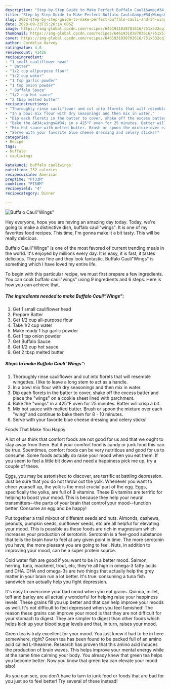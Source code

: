```yaml
---
description: "Step-by-Step Guide to Make Perfect Buffalo Cauli&amp;#34;Wings&amp;#34;"
title: "Step-by-Step Guide to Make Perfect Buffalo Cauli&amp;#34;Wings&amp;#34;"
slug: 2022-step-by-step-guide-to-make-perfect-buffalo-cauli-and-34-wings-and-34
date: 2020-09-23T15:26:14.005Z
image: https://img-global.cpcdn.com/recipes/6461931038703616/751x532cq70/buffalo-cauliwings-recipe-main-photo.jpg
thumbnail: https://img-global.cpcdn.com/recipes/6461931038703616/751x532cq70/buffalo-cauliwings-recipe-main-photo.jpg
cover: https://img-global.cpcdn.com/recipes/6461931038703616/751x532cq70/buffalo-cauliwings-recipe-main-photo.jpg
author: Cordelia Harvey
ratingvalue: 4.6
reviewcount: 41426
recipeingredient:
- "1 small cauliflower head"
- " Batter"
- "1/2 cup allpurpose flour"
- "1/2 cup water"
- "1 tsp garlic powder"
- "1 tsp onion powder"
- " Buffalo Sauce"
- "1/2 cup hot sauce"
- "2 tbsp melted butter"
recipeinstructions:
- "Thoroughly rinse cauliflower and cut into florets that will resemble wingettes. I like to leave a long stem to act as a handle."
- "In a bowl mix flour with dry seasonings and then mix in water."
- "Dip each florets in the batter to cover, shake off the excess batter and place the &#34;wings&#34; on a cookie sheet lined with parchment."
- "Bake the &#34;wings&#34; in a 425°F oven for 25 minutes. Batter will crisp a bit."
- "Mix hot sauce with melted butter. Brush or spoon the mixture over each &#34;wing&#34; and continue to bake them for 8 - 10 minutes."
- "Serve with your favorite blue cheese dressing and celery sticks!"
categories:
- Recipe
tags:
- buffalo
- cauliwings

katakunci: buffalo cauliwings 
nutrition: 252 calories
recipecuisine: American
preptime: "PT33M"
cooktime: "PT58M"
recipeyield: "4"
recipecategory: Dinner

---
```



![Buffalo Cauli&#34;Wings&#34;](https://img-global.cpcdn.com/recipes/6461931038703616/751x532cq70/buffalo-cauliwings-recipe-main-photo.jpg)

Hey everyone, hope you are having an amazing day today. Today, we're going to make a distinctive dish, buffalo cauli&#34;wings&#34;. It is one of my favorites food recipes. This time, I'm gonna make it a bit tasty. This will be really delicious.



Buffalo Cauli&#34;Wings&#34; is one of the most favored of current trending meals in the world. It's enjoyed by millions every day. It is easy, it is fast, it tastes delicious. They are fine and they look fantastic. Buffalo Cauli&#34;Wings&#34; is something which I have loved my entire life.


To begin with this particular recipe, we must first prepare a few ingredients. You can cook buffalo cauli&#34;wings&#34; using 9 ingredients and 6 steps. Here is how you can achieve that.

<!--inarticleads1-->

##### The ingredients needed to make Buffalo Cauli&#34;Wings&#34;:

1. Get 1 small cauliflower head
1. Prepare  Batter
1. Get 1/2 cup all-purpose flour
1. Take 1/2 cup water
1. Make ready 1 tsp garlic powder
1. Get 1 tsp onion powder
1. Get  Buffalo Sauce
1. Get 1/2 cup hot sauce
1. Get 2 tbsp melted butter




<!--inarticleads2-->

##### Steps to make Buffalo Cauli&#34;Wings&#34;:

1. Thoroughly rinse cauliflower and cut into florets that will resemble wingettes. I like to leave a long stem to act as a handle.
1. In a bowl mix flour with dry seasonings and then mix in water.
1. Dip each florets in the batter to cover, shake off the excess batter and place the &#34;wings&#34; on a cookie sheet lined with parchment.
1. Bake the &#34;wings&#34; in a 425°F oven for 25 minutes. Batter will crisp a bit.
1. Mix hot sauce with melted butter. Brush or spoon the mixture over each &#34;wing&#34; and continue to bake them for 8 - 10 minutes.
1. Serve with your favorite blue cheese dressing and celery sticks!




Foods That Make You Happy


A lot of us think that comfort foods are not good for us and that we ought to stay away from them. But if your comfort food is candy or junk food this can be true. Soemtimes, comfort foods can be very nutritious and good for us to consume. Some foods actually do raise your mood when you eat them. If you seem to feel a little bit down and need a happiness pick me up, try a couple of these.

Eggs, you may be astonished to discover, are terrific at battling depression. Just be sure that you do not throw out the yolk. Whenever you want to cheer yourself up, the yolk is the most crucial part of the egg. Eggs, specifically the yolks, are full of B vitamins. These B vitamins are terrific for helping to boost your mood. This is because they help your neural transmitters--the parts of your brain that control your mood--function better. Consume an egg and be happy!

Put together a trail mixout of different seeds and nuts. Almonds, cashews, peanuts, pumpkin seeds, sunflower seeds, etc are all helpful for elevating your mood. This is possible as these foods are rich in magnesium which increases your production of serotonin. Serotonin is a feel-good substance that tells the brain how to feel at any given point in time. The more serotonin you have, the more pleasant you are going to feel. Nuts, in addition to improving your mood, can be a super protein source.

Cold water fish are good if you want to be in a better mood. Salmon, herring, tuna, mackerel, trout, etc, they're all high in omega-3 fatty acids and DHA. DHA and omega-3s are two things that actually help the grey matter in your brain run a lot better. It's true: consuming a tuna fish sandwich can actually help you fight depression. 

It's easy to overcome your bad mood when you eat grains. Quinoa, millet, teff and barley are all actually wonderful for helping raise your happiness levels. These grains fill you up better and that can help improve your moods as well. It's not difficult to feel depressed when you feel famished! The reason these grains can improve your mood is that they are not difficult for your stomach to digest. They are simpler to digest than other foods which helps kick up your blood sugar levels and that, in turn, raises your mood.

Green tea is truly excellent for your mood. You just knew it had to be in here somewhere, right? Green tea has been found to be packed full of an amino acid called L-theanine. Research has proven that this amino acid induces the production of brain waves. This helps improve your mental energy while at the same time calming your body. You already knew that green tea helps you become better. Now you know that green tea can elevate your mood also!

As you can see, you don't have to turn to junk food or foods that are bad for you just so to feel better! Try several of these instead!

